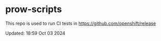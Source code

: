 # prow-scripts

This repo is used to run CI tests in https://github.com/openshift/release

Updated: 18:59 Oct 03 2024
